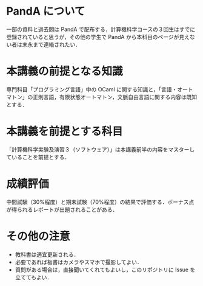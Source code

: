 # PandA について

一部の資料と過去問は PandA で配布する．計算機科学コースの３回生はすでに登録されていると思うが，その他の学生で PandA から本科目のページが見えない者は末永まで連絡されたい．

# 本講義の前提となる知識

専門科目「プログラミング言語」中の OCaml に関する知識と，「言語・オートマトン」の正則言語，有限状態オートマトン，文脈自由言語に関する内容は既知とする．

# 本講義を前提とする科目

「計算機科学実験及演習３（ソフトウェア）」は本講義前半の内容をマスターしていることを前提とする．

# 成績評価

中間試験（30%程度）と期末試験（70%程度）の結果で評価する．ボーナス点が得られるレポートが出題されることがある．

# その他の注意

- 教科書は適宜更新される．
- 必要であれば板書はカメラやスマホで撮影してよい．
- 質問がある場合は，直接聞いてくれてもよいし，このリポジトリに Issue を立ててもよい．
